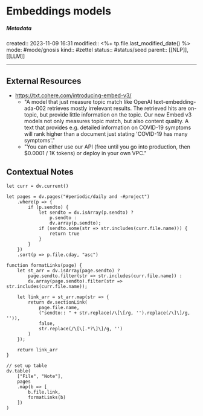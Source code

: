 # Embeddings models

##### Metadata
created:: 2023-11-09 16:31
modified:: <%+ tp.file.last_modified_date() %>
mode: #mode/gnosis
kind:: #zettel 
status:: #status/seed
parent:: [[NLP]], [[LLM]]
***






## External Resources
- https://txt.cohere.com/introducing-embed-v3/
	- "A model that just measure topic match like OpenAI text-embedding-ada-002 retrieves mostly irrelevant results. The retrieved hits are on-topic, but provide little information on the topic.  Our new Embed v3 models not only measures topic match, but also content quality. A text that provides e.g. detailed information on COVID-19 symptoms will rank higher than a document just stating 'COVID-19 has many symptoms'."
	- "You can either use our API (free until you go into production, then $0.0001 / 1K tokens) or deploy in your own VPC."

## Contextual Notes
```dataviewjs
let curr = dv.current()

let pages = dv.pages("#periodic/daily and -#project")
	.where(p => {
		if (p.sendto) {
			let sendto = dv.isArray(p.sendto) ? 
				p.sendto : 
				dv.array(p.sendto);
			if (sendto.some(str => str.includes(curr.file.name))) {
				return true
			}
		}		
	})
	.sort(p => p.file.cday, "asc")

function formatLinks(page) {
	let st_arr = dv.isArray(page.sendto) ?
		page.sendto.filter(str => str.includes(curr.file.name)) :
		dv.array(page.sendto).filter(str => str.includes(curr.file.name));

	let link_arr = st_arr.map(str => {
		return dv.sectionLink(
			page.file.name,
			("sendto:: " + str.replace(/\[\[/g, '').replace(/\]\]/g, '')),
			false,
			str.replace(/\[\[.*?\]\]/g, '')
		)
	});

	return link_arr
}

// set up table
dv.table(
	["File", "Note"], 
	pages
	.map(b => [
		b.file.link,
		formatLinks(b)
	])
)
```